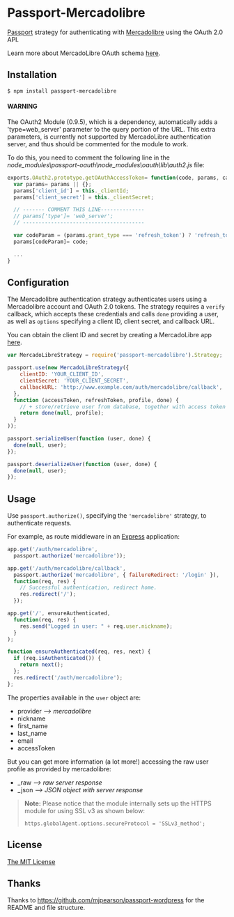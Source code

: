 # Passport-Mercadolibre

[Passport](https://github.com/jaredhanson/passport) strategy for authenticating with [Mercadolibre](http://www.mercadolibre.com) using the OAuth 2.0 API.

Learn more about MercadoLibre OAuth schema [here](http://developers.mercadolibre.com/server-side/).

## Installation

    $ npm install passport-mercadolibre

#### WARNING

The OAuth2 Module (0.9.5), which is a dependency, automatically adds a 'type=web_server' parameter to the query portion of the URL. This extra parameters, is currently not supported by MercadoLibre authentication server, and thus should be commented for the module to work. 

To do this, you need to comment the following line in the *node_modules\passport-oauth\node_modules\oauth\lib\auth2.js* file:

```javascript
exports.OAuth2.prototype.getOAuthAccessToken= function(code, params, callback) {
  var params= params || {};
  params['client_id'] = this._clientId;
  params['client_secret'] = this._clientSecret;

  // ------- COMMENT THIS LINE--------------
  // params['type']= 'web_server';
  // ---------------------------------------

  var codeParam = (params.grant_type === 'refresh_token') ? 'refresh_token' : 'code';
  params[codeParam]= code;

  ...
}
```

## Configuration

The Mercadolibre authentication strategy authenticates users using a Mercadolibre
account and OAuth 2.0 tokens.  The strategy requires a `verify` callback, which
accepts these credentials and calls `done` providing a user, as well as
`options` specifying a client ID, client secret, and callback URL.

You can obtain the client ID and secret by creating a MercadoLibre app [here](http://applications.mercadolibre.com.ar/list).

```javascript
var MercadoLibreStrategy = require('passport-mercadolibre').Strategy;

passport.use(new MercadoLibreStrategy({
    clientID: 'YOUR_CLIENT_ID',
    clientSecret: 'YOUR_CLIENT_SECRET',
    callbackURL: 'http://www.example.com/auth/mercadolibre/callback',
  },
  function (accessToken, refreshToken, profile, done) {
    // + store/retrieve user from database, together with access token and refresh token
    return done(null, profile); 
  }
));

passport.serializeUser(function (user, done) {
  done(null, user);
});

passport.deserializeUser(function (user, done) {
  done(null, user);
});
```

## Usage

Use `passport.authorize()`, specifying the `'mercadolibre'` strategy, to
authenticate requests.

For example, as route middleware in an [Express](http://expressjs.com/)
application:

```javascript
app.get('/auth/mercadolibre',
  passport.authorize('mercadolibre'));

app.get('/auth/mercadolibre/callback', 
  passport.authorize('mercadolibre', { failureRedirect: '/login' }),
  function(req, res) {
    // Successful authentication, redirect home.
    res.redirect('/');
  });

app.get('/', ensureAuthenticated, 
  function(req, res) {
    res.send("Logged in user: " + req.user.nickname);
  }
);

function ensureAuthenticated(req, res, next) {
  if (req.isAuthenticated()) { 
    return next(); 
  };
  res.redirect('/auth/mercadolibre');
};
```

The properties available in the `user` object are:
- provider _--> mercadolibre_ 
- nickname
- first_name
- last_name
- email
- accessToken

But you can get more information (a lot more!) accessing the raw user profile as provided by mercadolibre:
- \_raw  _--> raw server response_
- \_json _--> JSON object with server response_


> **Note:** Please notice that the module internally sets up the HTTPS module for using SSL v3 as shown below:
>
> `https.globalAgent.options.secureProtocol = 'SSLv3_method';`

## License

[The MIT License](http://opensource.org/licenses/MIT)

## Thanks

Thanks to https://github.com/mjpearson/passport-wordpress for the README and file structure.
